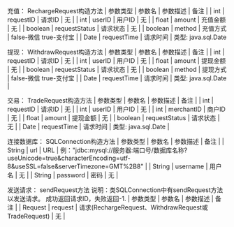 ﻿充值：
RechargeRequest构造方法
| 参数类型 | 参数名 | 参数描述 | 备注 |
| int | requestID | 请求ID | 无 |
| int | userID | 用户ID | 无 |
| float | amount | 充值金额 | 无 |
| boolean | requestStatus | 请求状态 | 无 |
| boolean | method | 充值方式 | false-微信 true-支付宝 |
| Date | requestTime | 请求时间 | 类型: java.sql.Date

提现：
WithdrawRequest构造方法
| 参数类型 | 参数名 | 参数描述 | 备注 |
| int | requestID | 请求ID | 无 |
| int | userID | 用户ID | 无 |
| float | amount | 提现金额 | 无 |
| boolean | requestStatus | 请求状态 | 无 |
| boolean | method | 提现方式 | false-微信 true-支付宝 |
| Date | requestTime | 请求时间 | 类型: java.sql.Date |

交易：
TradeRequest构造方法
| 参数类型 | 参数名 | 参数描述 | 备注 |
| int | requestID | 请求ID | 无 |
| int | userID | 用户ID | 无 |
| int | merchantID | 商户ID | 无 |
| float | amount | 提现金额 | 无 |
| boolean | requestStatus | 请求状态 | 无 |
| Date | requestTime | 请求时间 | 类型: java.sql.Date |

连接数据库：
SQLConnection构造方法
| 参数类型 | 参数名 | 参数描述 | 备注 |
| String | url | URL | 例："jdbc:mysql://服务器:端口号/数据库名称?useUnicode=true&characterEncoding=utf-8&useSSL=false&serverTimezone=GMT%2B8" |
| String | username | 用户名 | 无 |
| String | password | 密码 | 无 |

发送请求：
sendRequest方法
说明：类SQLConnection中有sendRequest方法以发送请求。
成功返回请求ID，失败返回-1.
| 参数类型 | 参数名 | 参数描述 | 备注 |
| Request | request | 请求(RechargeRequest、WithdrawRequest或TradeRequest) | 无 |